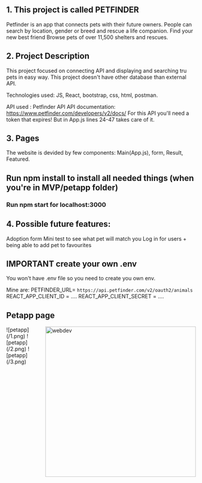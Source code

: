 ## 1. This project is called PETFINDER

Petfinder is an app that connects pets with their future owners. People can search by location, gender or breed and rescue a life companion.
Find your new best friend
Browse pets of over 11,500 shelters and rescues.

## 2. Project Description

This project focused on connecting API and displaying and searching tru pets in easy way.
This project doesn't have other database than external API.

Technologies used: JS, React, bootstrap, css, html, postman.

API used : Petfinder API
API documentation: https://www.petfinder.com/developers/v2/docs/
For this API you'll need a token that expires!
But in App.js lines 24-47 takes care of it.

## 3. Pages

The website is devided by few components: Main(App.js), form, Result, Featured.

## Run npm install to install all needed things (when you're in MVP/petapp folder)

### Run npm start for localhost:3000

## 4. Possible future features:

Adoption form
Mini test to see what pet will match you
Log in for users + being able to add pet to favourites

## IMPORTANT create your own .env

You won't have .env file so you need to create you own env.

Mine are:
PETFINDER_URL= `https://api.petfinder.com/v2/oauth2/animals`
REACT_APP_CLIENT_ID = ....
REACT_APP_CLIENT_SECRET = ....

## Petapp page
<img align="right" alt="webdev" width="400" src="/1.png">
![petapp](/1.png)
![petapp](/2.png)
![petapp](/3.png)
